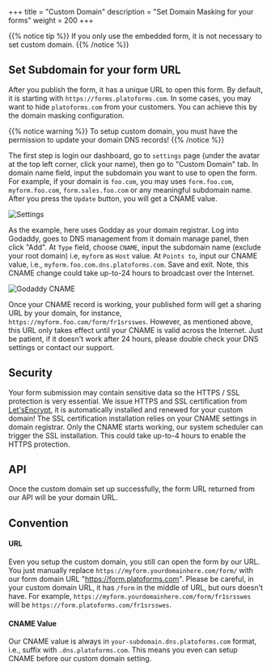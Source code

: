 +++
title = "Custom Domain"
description = "Set Domain Masking for your forms"
weight = 200
+++

{{% notice tip  %}}
If you only use the embedded form, it is not necessary to set custom domain.
{{% /notice %}}


## Set Subdomain for your form URL 


After you publish the form, it has a unique URL to open this form. By default, it is starting with `https://forms.platoforms.com`. In some cases, you may want to hide `platoforms.com` from your customers. You can achieve this by the domain masking configuration. 

{{% notice warning  %}}
To setup custom domain, you must have the permission to update your domain DNS records!
{{% /notice %}}

The first step is login our dashboard, go to `settings` page (under the avatar at the top left corner, click your name), then go to "Custom Domain" tab. In domain name field, input the subdomain you want to use to open the form. For example, if your domain is `foo.com`, you may uses `form.foo.com`, `myform.foo.com`, `form.sales.foo.com` or any meaningful subdomain name.  After you press the `Update` button, you will get a CNAME value. 

![Settings](/images/page/domains/setting.png)

As the example, here uses Godday as your domain registrar. Log into Godaddy, goes to DNS management from it domain manage panel, then click "Add".  At `Type` field, choose `CNAME`, input the subdomain name (exclude your root domain) i.e, `myform` as `Host` value.  At `Points to`, input our CNAME value, i.e., `myform.foo.com.dns.platoforms.com`.  Save and exit.  Note, this CNAME change could take up-to-24 hours to broadcast over the Internet. 

![Godaddy CNAME](/images/page/domains/cname.png)


Once your CNAME record is working, your published form will get a sharing URL by your domain, for instance, `https://myform.foo.com/form/fr1srsswes`. However, as mentioned above, this URL only takes effect until your CNAME is valid across the Internet. Just be patient, if it doesn't work after 24 hours, please double check your DNS settings or contact our support. 


## Security

Your form submission may contain sensitive data so the HTTPS / SSL protection is very essential. We issue HTTPS and SSL certification from [Let'sEncrypt](https://letsencrypt.org/), it is automatically installed and renewed for your custom domain! The SSL certification installation relies on your CNAME settings in domain registrar. Only the CNAME starts working, our system scheduler can trigger the SSL installation. This could take up-to-4 hours to enable the HTTPS protection. 


## API

Once the custom domain set up successfully, the form URL returned from our API will be your domain URL. 


## Convention

#### URL
Even you setup the custom domain, you still can open the form by our URL.  You just manually replace `https://myform.yourdomainhere.com/form/` with our form domain URL "https://form.platoforms.com".  Please be careful, in your custom domain URL, it has `/form` in the middle of URL, but ours doesn't have.  For example, `https://myform.yourdomainhere.com/form/fr1srsswes` will be `https://form.platoforms.com/fr1srsswes`. 


#### CNAME Value

Our CNAME value is always in `your-subdomain.dns.platoforms.com` format, i.e., suffix with `.dns.platoforms.com`.  This means you even can setup CNAME before our custom domain setting. 


